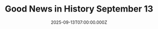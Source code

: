 ---
title: "Good News in History September 13"
date: 2025-09-13T07:00:00.000Z
category: Human Kindness
externalLink: "https://www.goodnewsnetwork.org/events060913/"
image: ""
excerpt: "Happy 36th Birthday to German footballing star Thomas Müller, a World Cup and Champions League winner, 13-time German Bundesliga champion, and one of the best players of his generation. The all-weather attacking midfielder, described playfully in German once as a “space interpreter,” or Raumdeuter, will go down in history for his consistency across a career in […] The post Good…"
---